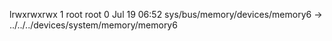 lrwxrwxrwx 1 root root 0 Jul 19 06:52 sys/bus/memory/devices/memory6 -> ../../../devices/system/memory/memory6
